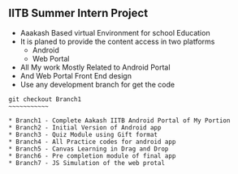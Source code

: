 IITB Summer Intern Project
--------------------------

* Aaakash Based virtual Environment for school Education
* It is planed to provide the content access in two platforms
  - Android
  - Web Portal
* All My work Mostly Related to Android Portal
* And Web Portal Front End design
* Use any development branch for get the code

~~~~~~~~~~~~
git checkout Branch1
~~~~~~~~~~~

* Branch1 - Complete Aakash IITB Android Portal of My Portion
* Branch2 - Initial Version of Android app
* Branch3 - Quiz Module using Gift format
* Branch4 - All Practice codes for android app
* Branch5 - Canvas Learning in Drag and Drop
* Branch6 - Pre completion module of final app
* Branch7 - JS Simulation of the web protal

